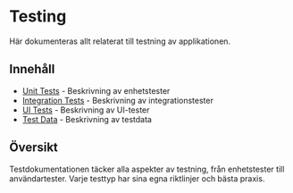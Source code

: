 # Testing

Här dokumenteras allt relaterat till testning av applikationen.

## Innehåll
- [Unit Tests](unit/README.md) - Beskrivning av enhetstester
- [Integration Tests](integration/README.md) - Beskrivning av integrationstester
- [UI Tests](ui/README.md) - Beskrivning av UI-tester
- [Test Data](test_data/README.md) - Beskrivning av testdata

## Översikt
Testdokumentationen täcker alla aspekter av testning, från enhetstester till användartester. Varje testtyp har sina egna riktlinjer och bästa praxis. 